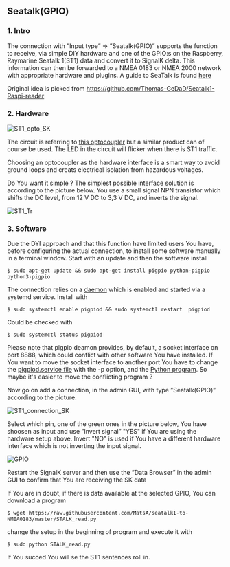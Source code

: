 ## Seatalk(GPIO)

### 1. Intro

The connection with ”Input type” => ”Seatalk(GPIO)” supports the function to receive, via simple DIY hardware and one of the GPIO:s on the Raspberry, Raymarine Seatalk 1(ST1) data and convert it to SignalK delta. This information can then be forwarded to a NMEA 0183 or NMEA 2000 network with appropriate hardware and plugins. A guide to SeaTalk is found [here](http://boatprojects.blogspot.com/2012/12/beginners-guide-to-raymarines-seatalk.html)

Original idea is picked from https://github.com/Thomas-GeDaD/Seatalk1-Raspi-reader

### 2. Hardware

![ST1_opto_SK](https://user-images.githubusercontent.com/16189982/86477381-99920500-bd48-11ea-828d-75459a93d0c5.jpeg)

The circuit is referring to [this optocoupler](https://www.amazon.com/ARCELI-Optocoupler-Isolation-Converter-Photoelectric/dp/B07M78S8LB/ref=sr_1_2?dchild=1&keywords=pc817+optocoupler&qid=1593516071&sr=8-2) but a similar product can of course be used. The LED in the circuit will flicker when there is ST1 traffic. 

Choosing an optocoupler as the hardware interface is a smart way to avoid ground loops and creats electrical isolation from hazardous voltages.

Do You want it simple ?  The simplest possible interface solution is according to the picture below. You use a small signal NPN transistor which shifts the DC level, from 12 V DC to 3,3 V DC, and inverts the signal.

![ST1_Tr](https://user-images.githubusercontent.com/16189982/88704045-d6fe6e00-d10d-11ea-8f83-cb765e4c65f3.jpeg)

### 3. Software

Due the DYI approach and that this function have limited users You have, before configuring the actual connection, to install some software manually in a terminal window.
Start with an update and then the software install

    $ sudo apt-get update && sudo apt-get install pigpio python-pigpio python3-pigpio

The connection relies on a [daemon](http://abyz.me.uk/rpi/pigpio/) which is enabled and started via a systemd service. Install with

    $ sudo systemctl enable pigpiod && sudo systemctl restart  pigpiod

Could be checked with 

    $ sudo systemctl status pigpiod

Please note that pigpio deamon provides, by default, a socket interface on port 8888, which could conflict with other software You have installed. If You want to move the socket interface to another port You have to change the [pigpiod.service file](http://abyz.me.uk/rpi/pigpio/pigpiod.html) with the -p option, and the [Python program](http://abyz.me.uk/rpi/pigpio/python.html#pigpio.pi). So maybe it's easier to move the conflicting program ?

Now go on add a connection, in the admin GUI, with type ”Seatalk(GPIO)” according to the picture. 

![ST1_connection_SK](https://user-images.githubusercontent.com/16189982/86477500-d78f2900-bd48-11ea-87f6-875950c462ef.png)

Select which pin, one of the green ones in the picture below, You have shoosen as input and use ”Invert signal” "YES" if You are using the hardware setup above. Invert "NO" is used if You have a different hardware interface which is not inverting the input signal.

![GPIO](https://user-images.githubusercontent.com/16189982/86477812-8469a600-bd49-11ea-8e55-4ee4400a2c17.png)

Restart the SignalK server and then use the ”Data Browser” in the admin GUI to confirm that You are receiving the SK data
 
If You are in doubt, if there is data available at the selected GPIO, You can download a program

    $ wget https://raw.githubusercontent.com/MatsA/seatalk1-to-NMEA0183/master/STALK_read.py
    
change the setup in the beginning of program and execute it with 

    $ sudo python STALK_read.py
    
If You succed You will se the ST1 sentences roll in.
